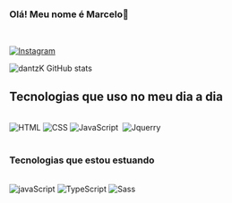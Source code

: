 ### Olá! Meu nome é Marcelo🤚
<br>

[![Instagram](https://img.shields.io/badge/Instagram-E4405F?style=for-the-badge&logo=instagram&logoColor=white)](https://www.instagram.com/dz1vs/)

![dantzK GitHub stats](https://github-readme-stats.vercel.app/api?username=dantzzK&show_icons=true&theme=dracula)

## Tecnologias que uso no meu dia a dia 

<div style="display: inline_block"><br>
    <img src="https://img.shields.io/badge/HTML5-E34F26?style=for-the-badge&logo=html5&logoColor=white" alt="HTML">
   <img src="https://img.shields.io/badge/CSS3-1572B6?style=for-the-badge&logo=css3&logoColor=white" alt="CSS">
   <img src="https://img.shields.io/badge/JavaScript-F7DF1E?style=for-the-badge&logo=javascript&logoColor=black" alt="JavaScript">
   <img src="https://img.shields.io/badge/Bootstrap-563D7C?style=for-the-badge&logo=bootstrap&logoColor=white" alt=""BootsTrap>
   <img src="https://img.shields.io/badge/jQuery-0769AD?style=for-the-badge&logo=jquery&logoColor=white" alt="Jquerry">
<div><br>

### Tecnologias que estou estuando
<br>
   <img src="https://img.shields.io/badge/JavaScript-F7DF1E?style=for-the-badge&logo=javascript&logoColor=black" alt="javaScript">
   <img src="https://img.shields.io/badge/TypeScript-007ACC?style=for-the-badge&logo=typescript&logoColor=white" alt="TypeScript">
   <img src="https://img.shields.io/badge/Sass-CC6699?style=for-the-badge&logo=sass&logoColor=white" alt="Sass">
